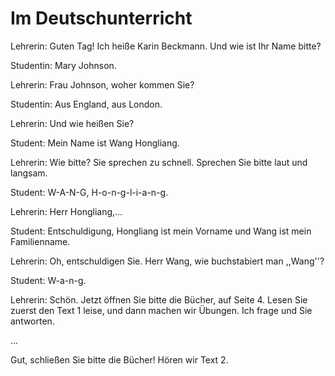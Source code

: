 ﻿# Im Deutschunterricht

Lehrerin: Guten Tag! Ich heiße Karin Beckmann. Und wie ist Ihr Name bitte?

Studentin: Mary Johnson.

Lehrerin: Frau Johnson, woher kommen Sie?

Studentin: Aus England, aus London.



Lehrerin: Und wie heißen Sie?

Student: Mein Name ist Wang Hongliang.

Lehrerin: Wie bitte? Sie sprechen zu schnell. Sprechen Sie bitte laut und langsam.

Student: W-A-N-G, H-o-n-g-l-i-a-n-g.

Lehrerin: Herr Hongliang,...

Student: Entschuldigung, Hongliang ist mein Vorname und Wang ist mein Familienname.

Lehrerin: Oh, entschuldigen Sie. Herr Wang, wie buchstabiert man ,,Wang''?

Student: W-a-n-g.

Lehrerin:  Schön. Jetzt öffnen Sie bitte die Bücher, auf Seite 4. Lesen Sie zuerst den Text 1 leise, und dann machen wir Übungen. Ich frage und Sie antworten.

...

Gut, schließen Sie bitte die Bücher! Hören wir Text 2.



